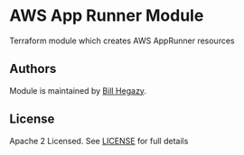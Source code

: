 # AWS App Runner Module
Terraform module which creates AWS AppRunner resources

<!-- BEGINNING OF PRE-COMMIT-TERRAFORM DOCS HOOK -->

<!-- END OF PRE-COMMIT-TERRAFORM DOCS HOOK -->

## Authors

Module is maintained by [Bill Hegazy](https://github.com/bhegazy).

## License

Apache 2 Licensed. See [LICENSE](https://github.com/bhegazy/terraform-aws-apprunner/tree/main/LICENSE) for full details
